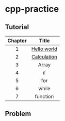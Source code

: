 # cpp-practice

## Tutorial
|Chapter|Title|
|:---:|:---:|
| 1 | [Hello world](ch01/README.md) |
| 2 | [Calculation](ch02/README.md) |
| 3 | Array |
| 4 | if |
| 5 | for |
| 6 | while |
| 7 | function |

## Problem

